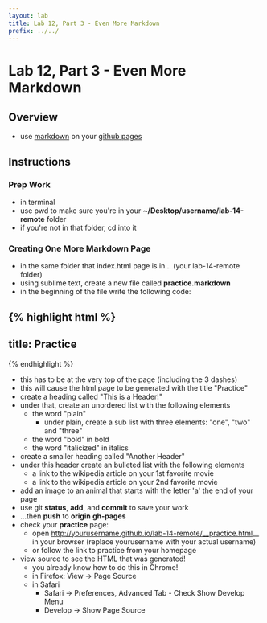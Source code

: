 ```yaml
---
layout: lab
title: Lab 12, Part 3 - Even More Markdown
prefix: ../../
---
```


# Lab 12, Part 3 - Even More Markdown

## Overview

* use [markdown](http://daringfireball.net/projects/markdown/basics) on your [github pages](http://pages.github.com/)

## Instructions

### Prep Work

* in terminal 
* use pwd to make sure you're in your __~/Desktop/username/lab-14-remote__ folder
* if you're not in that folder, cd into it

### Creating One More Markdown Page

* in the same folder that index.html page is in... (your lab-14-remote folder)
* using sublime text, create a new file called __practice.markdown__
* in the beginning of the file write the following code:

{% highlight html %}
---
title: Practice
---
{% endhighlight %}

* this has to be at the very top of the page (including the 3 dashes)
* this will cause the html page to be generated with the title "Practice"
* create a heading called "This is a Header!"
* under that, create an unordered list with the following elements
	* the word "plain"
		* under plain, create a sub list with three elements: "one", "two" and "three"
	* the word "bold" in bold
	* the word "italicized" in italics
* create a smaller heading called "Another Header"
* under this header create an bulleted list with the following elements
	* a link to the wikipedia article on your 1st favorite movie
	* a link to the wikipedia article on your 2nd favorite movie
* add an image to an animal that starts with the letter 'a' the end of your page 
* use git __status__, __add__, and __commit__ to save your work
* ...then __push__ to __origin__ __gh-pages__
* check your __practice__ page: 
	* open http://yourusername.github.io/lab-14-remote/__practice.html__ in your browser (replace yourusername with your actual username)
	* or follow the link to practice from your homepage
* view source to see the HTML that was generated!
	* you already know how to do this in Chrome!
	* in Firefox: View &rarr; Page Source
	* in Safari
		* Safari &rarr; Preferences, Advanced Tab - Check Show Develop Menu  
		* Develop &rarr; Show Page Source	
